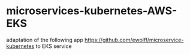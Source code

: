 # microservices-kubernetes-AWS-EKS
adaptation of the following app https://github.com/ewolff/microservice-kubernetes to EKS service

